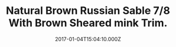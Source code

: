 ---
title: Natural Brown Russian Sable 7/8 With Brown Sheared mink Trim.
date: 2017-01-04T15:04:10.000Z
price: 0
sales_price: 
categories: ["Coat"]
image: ["/img/uploads/2017/01/DSC08187.jpg"]
---